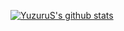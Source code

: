[![YuzuruS's github stats](https://github-readme-stats.vercel.app/api?username=YuzuruS&show_icons=true)](https://github.com/anuraghazra/github-readme-stats)
